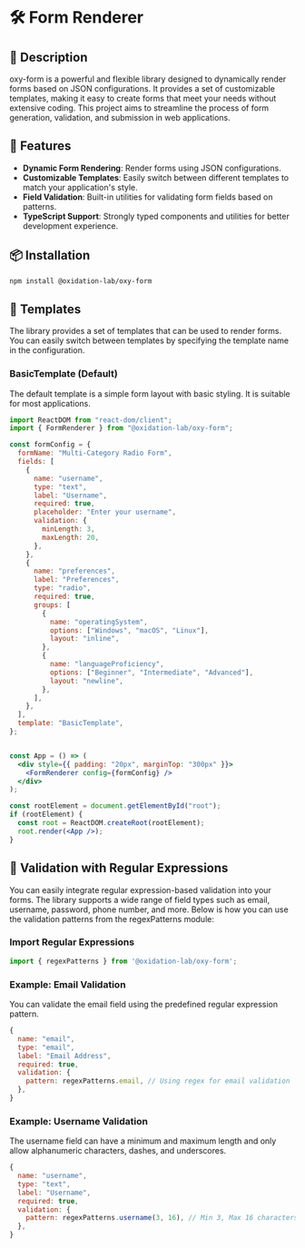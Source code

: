 # 🛠️ Form Renderer

## 📜 Description

oxy-form is a powerful and flexible library designed to dynamically render forms based on JSON configurations. It provides a set of customizable templates, making it easy to create forms that meet your needs without extensive coding. This project aims to streamline the process of form generation, validation, and submission in web applications.

## 🚀 Features

- **Dynamic Form Rendering**: Render forms using JSON configurations.
- **Customizable Templates**: Easily switch between different templates to match your application's style.
- **Field Validation**: Built-in utilities for validating form fields based on patterns.
- **TypeScript Support**: Strongly typed components and utilities for better development experience.

## 📦 Installation

```bash
npm install @oxidation-lab/oxy-form
```

## 🎨 Templates

The library provides a set of templates that can be used to render forms. You can easily switch between templates by specifying the template name in the configuration.

### BasicTemplate (Default)


The default template is a simple form layout with basic styling. It is suitable for most applications.

```jsx
import ReactDOM from "react-dom/client";
import { FormRenderer } from "@oxidation-lab/oxy-form";

const formConfig = {
  formName: "Multi-Category Radio Form",
  fields: [
    {
      name: "username",
      type: "text",
      label: "Username",
      required: true,
      placeholder: "Enter your username",
      validation: {
        minLength: 3,
        maxLength: 20,
      },
    },
    {
      name: "preferences",
      label: "Preferences",
      type: "radio",
      required: true,
      groups: [
        {
          name: "operatingSystem",
          options: ["Windows", "macOS", "Linux"],
          layout: "inline",
        },
        {
          name: "languageProficiency",
          options: ["Beginner", "Intermediate", "Advanced"],
          layout: "newline",
        },
      ],
    },
  ],
  template: "BasicTemplate",
};


const App = () => (
  <div style={{ padding: "20px", marginTop: "300px" }}>
    <FormRenderer config={formConfig} />
  </div>
);

const rootElement = document.getElementById("root");
if (rootElement) {
  const root = ReactDOM.createRoot(rootElement);
  root.render(<App />);
}
```


## 🔏 Validation with Regular Expressions

You can easily integrate regular expression-based validation into your forms. The library supports a wide range of field types such as email, username, password, phone number, and more. Below is how you can use the validation patterns from the regexPatterns module:

### Import Regular Expressions

```jsx
import { regexPatterns } from '@oxidation-lab/oxy-form';
```

### Example: Email Validation

You can validate the email field using the predefined regular expression pattern.

```jsx
{
  name: "email",
  type: "email",
  label: "Email Address",
  required: true,
  validation: {
    pattern: regexPatterns.email, // Using regex for email validation
  },
}
```
### Example: Username Validation

The username field can have a minimum and maximum length and only allow alphanumeric characters, dashes, and underscores.

```jsx
{
  name: "username",
  type: "text",
  label: "Username",
  required: true,
  validation: {
    pattern: regexPatterns.username(3, 16), // Min 3, Max 16 characters
  },
}
```
